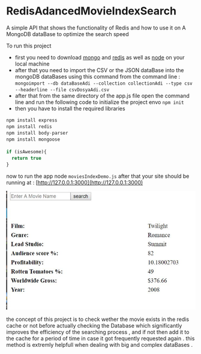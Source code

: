 # RedisAdancedMovieIndexSearch
A simple API that shows the functionality of Redis and how to use it on A MongoDB dataBase to optimize the search speed 

To run this project 
+ first you need to download [mongo](https://www.mongodb.com/download-center/charts) and [redis](https://redis.io/download) as well as [node](https://nodejs.org/en/download/) on your local machine
+ after that you need to import the CSV or the JSON dataBase into the mongoDB dataBases using this command from the command line :
```mongoimport --db dataBaseAdi --collection collectionAdi --type csv --headerline --file csvDosyaAdi.csv ```
+ after that from the same directory of the app.js file open the command line and run the following code to initialize the project envo
```npm init ```
+ then you have to install the required libraries 
```javascript
npm install express
npm install redis
npm install body-parser
npm install mongoose

if (isAwesome){
  return true
}

```
now to run the app node ```moviesIndexDemo.js```
after that your site should be running at : [http://127.0.0.1:3000](http://127.0.0.1:3000)

![alt text](https://github.com/daniMusli/RedisAdancedMovieIndexSearch/blob/master/img1.jpg)

the concept of this project is to check wether the movie exists in the redis cache or not before actually checking the Database which 
significantly improves the efficiency of the searching process , and if not then add it to the cache for a period of time in case it got frequently requested again . this method is extremly helpfull when dealing with big and complex dataBases .
